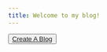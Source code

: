 ```yaml
---
title: Welcome to my blog!
---
```

<button><a href="/" class="btn btn-primary btn-lg">Create A Blog</a></button>
